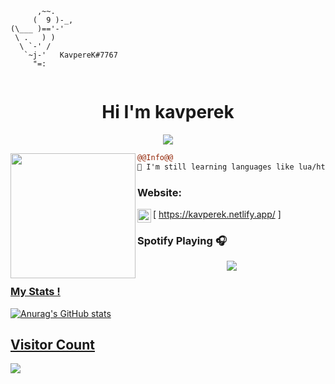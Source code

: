 ```
      ,~~.
     (  9 )-_,
(\___ )=='-'
 \ .   ) )
  \ `-' /
   `~j-'   KavpereK#7767
     "=:
                            
```
<h1 align="center">Hi I'm kavperek</h1>

<p align="center">
  <img src="https://readme-typing-svg.herokuapp.com/?center=true&vCenter=true&color=016EEA&width=500&lines=Welcome+|+kavperek.netlify.app" />
</p>


<img align="left" height="200" src="https://media.giphy.com/media/ao9DUiTKH60XS/giphy.gif"/>

```diff
@@Info@@
🚀 I'm still learning languages like lua/html/css

```

### Website:

[<img align="left" alt="My discord" width="22px" src="https://cdn.jsdelivr.net/npm/simple-icons@v3/icons/discord.svg" /> https://kavperek.netlify.app/ ]
<br />

### Spotify Playing 🎧
<p align="center">
  <a href="https://andyruwruw.vercel.app/api/now-playing?open">
    <img src="https://andyruwruw.vercel.app/api/now-playing">


### My Stats !
![Anurag's GitHub stats](https://github-readme-stats.vercel.app/api?username=Kavperek7767&theme=cobalt&show_icons=true)


## Visitor Count
![](https://komarev.com/ghpvc/?username=Kavperek7767-github-username&color=dc143c)

<br />
